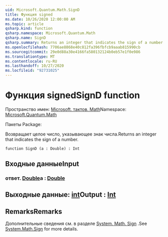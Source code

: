```yaml
---
uid: Microsoft.Quantum.Math.SignD
title: Функция signed
ms.date: 10/26/2020 12:00:00 AM
ms.topic: article
qsharp.kind: function
qsharp.namespace: Microsoft.Quantum.Math
qsharp.name: SignD
qsharp.summary: Returns an integer that indicates the sign of a number.
ms.openlocfilehash: 7706ae8868e40c812fa396fbfcb9aaab815990cb
ms.sourcegitcommit: 29e0d88a30e4166fa580132124b0eb57e1f0e986
ms.translationtype: MT
ms.contentlocale: ru-RU
ms.lasthandoff: 10/27/2020
ms.locfileid: "92731025"
---
```

# <a name="signd-function"></a><span data-ttu-id="cbd87-102">Функция signed</span><span class="sxs-lookup"><span data-stu-id="cbd87-102">SignD function</span></span>

<span data-ttu-id="cbd87-103">Пространство имен: [Microsoft. тактов. Math](xref:Microsoft.Quantum.Math)</span><span class="sxs-lookup"><span data-stu-id="cbd87-103">Namespace: [Microsoft.Quantum.Math](xref:Microsoft.Quantum.Math)</span></span>

<span data-ttu-id="cbd87-104">Пакеты [](https://nuget.org/packages/)</span><span class="sxs-lookup"><span data-stu-id="cbd87-104">Package: [](https://nuget.org/packages/)</span></span>


<span data-ttu-id="cbd87-105">Возвращает целое число, указывающее знак числа.</span><span class="sxs-lookup"><span data-stu-id="cbd87-105">Returns an integer that indicates the sign of a number.</span></span>

```qsharp
function SignD (a : Double) : Int
```


## <a name="input"></a><span data-ttu-id="cbd87-106">Входные данные</span><span class="sxs-lookup"><span data-stu-id="cbd87-106">Input</span></span>

### <a name="a--double"></a><span data-ttu-id="cbd87-107">ответ. [Double](xref:microsoft.quantum.lang-ref.double)</span><span class="sxs-lookup"><span data-stu-id="cbd87-107">a : [Double](xref:microsoft.quantum.lang-ref.double)</span></span>





## <a name="output--int"></a><span data-ttu-id="cbd87-108">Выходные данные: [int](xref:microsoft.quantum.lang-ref.int)</span><span class="sxs-lookup"><span data-stu-id="cbd87-108">Output : [Int](xref:microsoft.quantum.lang-ref.int)</span></span>



## <a name="remarks"></a><span data-ttu-id="cbd87-109">Remarks</span><span class="sxs-lookup"><span data-stu-id="cbd87-109">Remarks</span></span>

<span data-ttu-id="cbd87-110">Дополнительные сведения см. в разделе [System. Math. Sign](https://docs.microsoft.com/dotnet/api/system.math.sign) .</span><span class="sxs-lookup"><span data-stu-id="cbd87-110">See [System.Math.Sign](https://docs.microsoft.com/dotnet/api/system.math.sign) for more details.</span></span>